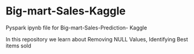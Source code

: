 # Big-mart-Sales-Kaggle
Pyspark ipynb file for Big-mart-Sales-Prediction- Kaggle

In this repository we learn about 
Removing NULL Values, Identifying Best items sold
